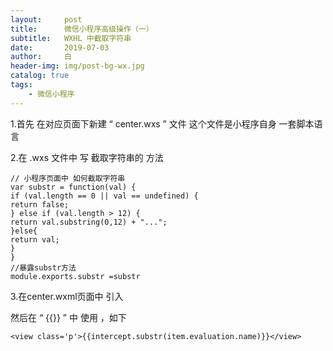 ```yaml
---
layout:     post
title:      微信小程序高级操作（一）
subtitle:   WXHL 中截取字符串
date:       2019-07-03
author:     白
header-img: img/post-bg-wx.jpg
catalog: true
tags:
    - 微信小程序
---
```


1.首先 在对应页面下新建  “  center.wxs   ” 文件 这个文件是小程序自身 一套脚本语言  

2.在 .wxs  文件中 写 截取字符串的 方法
```
// 小程序页面中 如何截取字符串
var substr = function(val) {
if (val.length == 0 || val == undefined) {
return false;
} else if (val.length > 12) {
return val.substring(0,12) + "...";
}else{
return val;
}
}
//暴露substr方法
module.exports.substr =substr
```
3.在center.wxml页面中 引入 <wxs src="./center.wxs" module="intercept" />

然后在  “   {{}}   ” 中  使用  ，如下
```
<view class='p'>{{intercept.substr(item.evaluation.name)}}</view>
```
